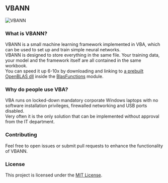 ## VBANN
![VBANN](https://github.com/user-attachments/assets/2857bf20-bc6c-4d6d-ae50-06b5e156046c)

### What is VBANN?
VBANN is a small machine learning framework implemented in VBA, which can be used to set up and train simple neural networks.<br/>
VBANN is designed to store everything in the same file. Your training data, your model and the framework itself are all contained in the same workbook.<br/>
You can speed it up 6-10x by downloading and linking to [a prebuilt OpenBLAS dll](https://github.com/OpenMathLib/OpenBLAS/releases) inside the [BlasFunctions](BlasFunctions.bas) module.

### Why do people use VBA?
VBA runs on locked-down mandatory corporate Windows laptops with no software installation privileges, firewalled networking and USB ports disabled.<br/>
Very often it is the only solution that can be implemented without approval from the IT department.

### Contributing
Feel free to open issues or submit pull requests to enhance the functionality of VBANN.

### License
This project is licensed under the [MIT License](LICENSE.txt).
